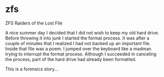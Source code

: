 # zfs
ZFS Raiders of the Lost File

A nice summer day I decided that I did not wish to keep my old hard 
drive. Before throwing it into junk I started the format process. It was
after a couple of minutes that I realized I had not backed up an
important file. Inside that file was a poem. I jumped over the keyboard 
like a madman trying to interrupt the format process. Although I succeeded
in canceling the process,  part of the hard drive had already been 
formatted.

This is a forensics story...
